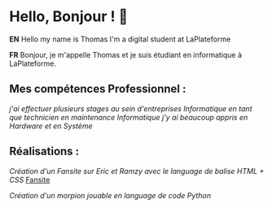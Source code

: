 # Hello, Bonjour ! 👋

**EN** Hello my name is Thomas I'm a digital student at LaPlateforme

**FR** Bonjour, je m'appelle Thomas et je suis étudiant en informatique à LaPlateforme.


## Mes compétences Professionnel :
*j'ai effectuer plusieurs stages au sein d'entreprises Informatique en tant que technicien en maintenance Informatique*
*j'y ai beaucoup appris en Hardware et en Système*

## Réalisations :

*Création d'un Fansite sur Eric et Ramzy avec le language de balise HTML + CSS* [Fansite](https://github.com/thomas-veran/fansitethomas)

*Création d'un morpion jouable en language de code Python*

